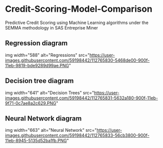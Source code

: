 # Credit-Scoring-Model-Comparison
Predictive Credit Scoring using Machine Learning algorithms under the SEMMA methodology in SAS Entreprise Miner

## Regression diagram
img width="588" alt="Regressions" src="https://user-images.githubusercontent.com/59198442/112765830-5468de00-900f-11eb-9819-bde9289d99ae.PNG"

## Decision tree diagram
img width="641" alt="Decision Trees" src="https://user-images.githubusercontent.com/59198442/112765831-5632a180-900f-11eb-9f71-0c7ae8a2c629.PNG"

## Neural Network diagram
img width="663" alt="Neural Network" src="https://user-images.githubusercontent.com/59198442/112765833-56cb3800-900f-11eb-8945-5135d52ba1fb.PNG"
